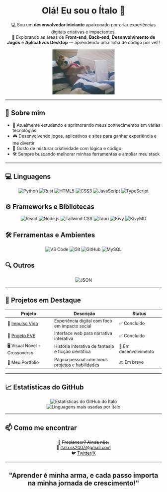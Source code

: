 <h1 align="center">Olá! Eu sou o Ítalo 👋</h1>

<p align="center">
  💻 Sou um <strong>desenvolvedor iniciante</strong> apaixonado por criar experiências digitais criativas e impactantes.<br>
  🚀 Explorando as áreas de <strong>Front-end</strong>, <strong>Back-end</strong>, <strong>Desenvolvimento de Jogos</strong> e <strong>Aplicativos Desktop</strong> — aprendendo uma linha de código por vez!
</p>

<p align="center">
  <img src="eucoding.webp" alt="Gif programando" width="200" />
</p>

---

<h2>🧠 Sobre mim</h2>

- 🔭 Atualmente estudando e aprimorando meus conhecimentos em várias tecnologias
- 🎮 Desenvolvendo jogos, aplicativos e sites para ganhar experiência e me divertir
- 🧩 Gosto de misturar criatividade com lógica e código
- 🛠️ Sempre buscando melhorar minhas ferramentas e ampliar meu stack

---

<h2>💻 Linguagens</h2>
<p align="center">
  <img src="https://img.shields.io/badge/Python-3776AB?style=for-the-badge&logo=python&logoColor=white" alt="Python" />
  <img src="https://img.shields.io/badge/Rust-000000?style=for-the-badge&logo=rust&logoColor=white" alt="Rust" />
  <img src="https://img.shields.io/badge/HTML5-E34F26?style=for-the-badge&logo=html5&logoColor=white" alt="HTML5" />
  <img src="https://img.shields.io/badge/CSS3-1572B6?style=for-the-badge&logo=css3&logoColor=white" alt="CSS3" />
  <img src="https://img.shields.io/badge/JavaScript-F7DF1E?style=for-the-badge&logo=javascript&logoColor=black" alt="JavaScript" />
  <img src="https://img.shields.io/badge/TypeScript-3178C6?style=for-the-badge&logo=typescript&logoColor=white" alt="TypeScript" />
</p>

<h2>⚙️ Frameworks e Bibliotecas</h2>
<p align="center">
  <img src="https://img.shields.io/badge/React-61DAFB?style=for-the-badge&logo=react&logoColor=black" alt="React" />
  <img src="https://img.shields.io/badge/Node.js-339933?style=for-the-badge&logo=node.js&logoColor=white" alt="Node.js" />
  <img src="https://img.shields.io/badge/Tailwind CSS-38B2AC?style=for-the-badge&logo=tailwind-css&logoColor=white" alt="Tailwind CSS" />
  <img src="https://img.shields.io/badge/Tauri-333333?style=for-the-badge&logo=tauri&logoColor=white" alt="Tauri" />
  <img src="https://img.shields.io/badge/Kivy-4BC51D?style=for-the-badge&logo=kivy&logoColor=white" alt="Kivy" />
  <img src="https://img.shields.io/badge/KivyMD-1A237E?style=for-the-badge&logo=kivy&logoColor=white" alt="KivyMD" />
</p>

<h2>🛠️ Ferramentas e Ambientes</h2>
<p align="center">
  <img src="https://img.shields.io/badge/VSCode-007ACC?style=for-the-badge&logo=visual-studio-code&logoColor=white" alt="VS Code" />
  <img src="https://img.shields.io/badge/Git-F05032?style=for-the-badge&logo=git&logoColor=white" alt="Git" />
  <img src="https://img.shields.io/badge/GitHub-181717?style=for-the-badge&logo=github&logoColor=white" alt="GitHub" />
  <img src="https://img.shields.io/badge/MySQL-4479A1?style=for-the-badge&logo=mysql&logoColor=white" alt="MySQL" />
</p>

<h2>🔍 Outros</h2>
<p align="center">
  <img src="https://img.shields.io/badge/JSON-000000?style=for-the-badge&logo=json&logoColor=white" alt="JSON" />
</p>

---

<h2>🌟 Projetos em Destaque</h2>

| Projeto | Descrição | Status |
|---------|-----------|--------|
| 🦋 [Impulso Vida](https://impulso-vida.vercel.app/) | Experiência digital com foco em impacto social | ✅ Concluído |
| 📖 [Projeto EVE](https://projeto-eve.vercel.app) | Interface web para narrativa interativa | ✅ Concluído |
| 🖥️ Visual Novel - Crossoverso | História interativa de fantasia e ficção científica | 🚧 Em desenvolvimento |
| 🚀 Meu Portfólio | Página pessoal com meus projetos e habilidades | 🔜 Em breve |

---

<h2>📈 Estatísticas do GitHub</h2>

<p align="center">
  <img src="https://github-readme-stats.vercel.app/api?username=ItaloSilvaHAS&show_icons=true&theme=tokyonight" alt="Estatísticas do GitHub do Ítalo" />
  <br />
  <img src="https://github-readme-stats.vercel.app/api/top-langs/?username=ItaloSilvaHAS&layout=compact&theme=tokyonight" alt="Linguagens mais usadas por Ítalo" />
</p>

---

<h2>📫 Como me encontrar</h2>

<p align="center">
  💼 <s>Freelancer? Ainda não.</s><br />
  📧 <a href="mailto:italo.ss2007@gmail.com">italo.ss2007@gmail.com</a><br />
  🐦 <a href="https://x.com/bosto_com" target="_blank">Twitter/X</a><br />
</p>

---

<h2 align="center">"Aprender é minha arma, e cada passo importa na minha jornada de crescimento!"</h2>
